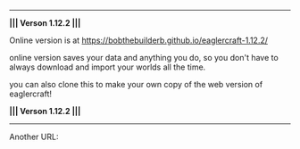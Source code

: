 ----------------------------------------------------------------------------------------------------------------------------------------------------------------------------------------------------------------------
  
  **||| Verson 1.12.2 |||**

  Online version is at https://bobthebuilderb.github.io/eaglercraft-1.12.2/ 
  
  online version saves your data and anything you do, so you don't have to always download and import your worlds all the time.
  
  you can also clone this to make your own copy of the web version of eaglercraft!
    
  **||| Verson 1.12.2 |||**
  
----------------------------------------------------------------------------------------------------------------------------------------------------------------------------------------------------------------------

  Another URL: 
